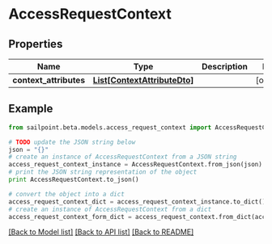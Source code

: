 # AccessRequestContext


## Properties

Name | Type | Description | Notes
------------ | ------------- | ------------- | -------------
**context_attributes** | [**List[ContextAttributeDto]**](ContextAttributeDto.md) |  | [optional] 

## Example

```python
from sailpoint.beta.models.access_request_context import AccessRequestContext

# TODO update the JSON string below
json = "{}"
# create an instance of AccessRequestContext from a JSON string
access_request_context_instance = AccessRequestContext.from_json(json)
# print the JSON string representation of the object
print AccessRequestContext.to_json()

# convert the object into a dict
access_request_context_dict = access_request_context_instance.to_dict()
# create an instance of AccessRequestContext from a dict
access_request_context_form_dict = access_request_context.from_dict(access_request_context_dict)
```
[[Back to Model list]](../README.md#documentation-for-models) [[Back to API list]](../README.md#documentation-for-api-endpoints) [[Back to README]](../README.md)


